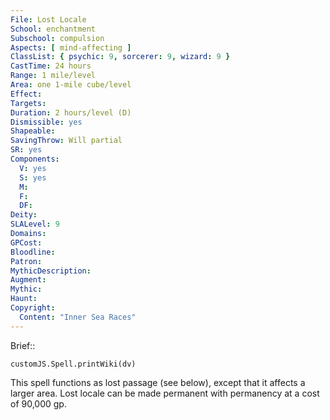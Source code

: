 ```yaml
---
File: Lost Locale
School: enchantment
Subschool: compulsion
Aspects: [ mind-affecting ]
ClassList: { psychic: 9, sorcerer: 9, wizard: 9 }
CastTime: 24 hours
Range: 1 mile/level
Area: one 1-mile cube/level
Effect: 
Targets: 
Duration: 2 hours/level (D)
Dismissible: yes
Shapeable: 
SavingThrow: Will partial
SR: yes
Components:
  V: yes
  S: yes
  M: 
  F: 
  DF: 
Deity: 
SLALevel: 9
Domains: 
GPCost: 
Bloodline: 
Patron: 
MythicDescription: 
Augment: 
Mythic: 
Haunt: 
Copyright:
  Content: "Inner Sea Races"
---
```

Brief:: 

```dataviewjs
customJS.Spell.printWiki(dv)
```

This spell functions as lost passage (see below), except that it affects a larger area. Lost locale can be made permanent with permanency at a cost of 90,000 gp.
